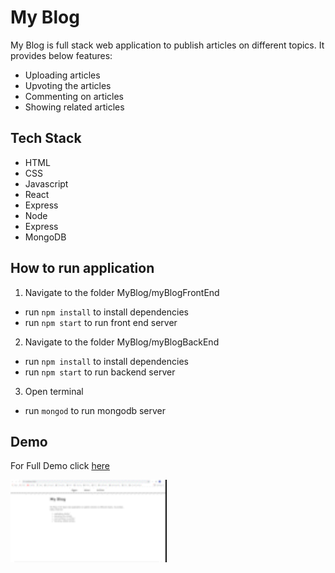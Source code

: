 # My Blog

My Blog is full stack web application to publish articles on different topics. 
It provides below features:

* Uploading articles
* Upvoting the articles
* Commenting on articles
* Showing related articles

## Tech Stack
* HTML
* CSS
* Javascript
* React
* Express
* Node
* Express
* MongoDB

## How to run application
1. Navigate to the folder MyBlog/myBlogFrontEnd
* run ```npm install``` to install dependencies
* run ```npm start``` to run front end server
2. Navigate to the folder MyBlog/myBlogBackEnd
* run ```npm install``` to install dependencies
* run ```npm start``` to run backend server
3. Open terminal 
* run ```mongod``` to run mongodb server

## Demo

For Full Demo click [here](https://drive.google.com/file/d/1_Nhj6rPTxVP9g2iUyjRkZd7_Vp3qmlIO/view?usp=sharing)

<img src="./Demo/my_blog_recording.gif" width="250px">








